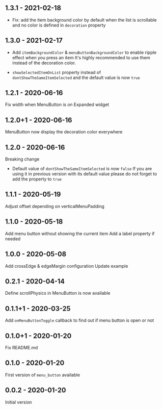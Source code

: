 ## 1.3.1 - 2021-02-18

- Fix: add the item background color by default when the list is scrollable and no color is defined in `decoration` property

## 1.3.0 - 2021-02-17

- Add `itemBackgroundColor` & `menuButtonBackgroundColor` to enable ripple effect when you press an item
It's highly recommended to use them instead of the decoration color.

- `showSelectedItemOnList` property instead of `dontShowTheSameItemSelected` and the default value is now `true`

## 1.2.1 - 2020-06-16

Fix width when MenuButton is on Expanded widget

## 1.2.0+1 - 2020-06-16

MenuButton now display the decoration color everywhere

## 1.2.0 - 2020-06-16

Breaking change
- Default value of `dontShowTheSameItemSelected` is now `false`
If you are using it in previous version with its default value please do not forget to add the property to `true`

## 1.1.1 - 2020-05-19
Adjust offset depending on verticalMenuPadding

## 1.1.0 - 2020-05-18
Add menu button without showing the current item
Add a label property if needed

## 1.0.0 - 2020-05-08
Add crossEdge & edgeMargin configuration
Update example

## 0.2.1 - 2020-04-14 
Define scrollPhysics in MenuButton is now available

## 0.1.1+1 - 2020-03-25

Add `onMenuButtonToggle` callback to find out if menu button is open or not

## 0.1.0+1 - 2020-01-20

Fix README.md

## 0.1.0 - 2020-01-20

First version of `menu_button` available 

## 0.0.2 - 2020-01-20

Initial version